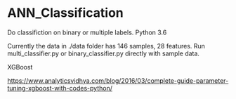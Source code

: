 # ANN_Classification
Do classifiction on binary or multiple labels.
Python 3.6

Currently the data in ./data folder has 146 samples, 28 features.
Run multi_classifier.py or binary_classifier.py directly with sample data.

XGBoost

https://www.analyticsvidhya.com/blog/2016/03/complete-guide-parameter-tuning-xgboost-with-codes-python/

